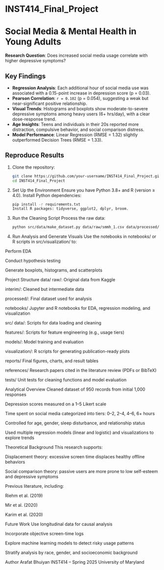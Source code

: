 # INST414_Final_Project

# Social Media & Mental Health in Young Adults  
**Research Question**: Does increased social media usage correlate with higher depressive symptoms?  

## **Key Findings**  
- **Regression Analysis**: Each additional hour of social media use was associated with a 0.15-point increase in depression score (p = 0.03).
- **Pearson Correlation**: `r = 0.102` (p = 0.054), suggesting a weak but near-significant positive relationship.
- **Visual Trends**: Histograms and boxplots show moderate-to-severe depressive symptoms among heavy users (6+ hrs/day), with a clear dose-response trend.
- **Age Insights**: Teens and individuals in their 20s reported more distraction, compulsive behavior, and social comparison distress.
- **Model Performance**: Linear Regression (RMSE = 1.32) slightly outperformed Decision Trees (RMSE = 1.33).

## **Reproduce Results**  
1. Clone the repository:
   ```bash
   git clone https://github.com/your-username/INST414_Final_Project.git
   cd INST414_Final_Project


2. Set Up the Environment
Ensure you have Python 3.8+ and R (version ≥ 4.0). Install Python dependencies:

   ```bash
   pip install -r requirements.txt
   Install R packages: tidyverse, ggplot2, dplyr, broom.


3. Run the Cleaning Script
Process the raw data:

   ```bash
   python src/data/make_dataset.py data/raw/smmh_1.csv data/processed/clean.csv
5. Run Analysis and Generate Visuals
Use the notebooks in notebooks/ or R scripts in src/visualization/ to:

Perform EDA

Conduct hypothesis testing

Generate boxplots, histograms, and scatterplots

Project Structure
data/
raw/: Original data from Kaggle

interim/: Cleaned but intermediate data

processed/: Final dataset used for analysis

notebooks/
Jupyter and R notebooks for EDA, regression modeling, and visualization

src/
data/: Scripts for data loading and cleaning

features/: Scripts for feature engineering (e.g., usage tiers)

models/: Model training and evaluation

visualization/: R scripts for generating publication-ready plots

reports/
Final figures, charts, and result tables

references/
Research papers cited in the literature review (PDFs or BibTeX)

tests/
Unit tests for cleaning functions and model evaluation

Analytical Overview
Cleaned dataset of 950 records from initial 1,000 responses

Depression scores measured on a 1–5 Likert scale

Time spent on social media categorized into tiers: 0–2, 2–4, 4–6, 6+ hours

Controlled for age, gender, sleep disturbance, and relationship status

Used multiple regression models (linear and logistic) and visualizations to explore trends

Theoretical Background
This research supports:

Displacement theory: excessive screen time displaces healthy offline behaviors

Social comparison theory: passive users are more prone to low self-esteem and depressive symptoms

Previous literature, including:

Riehm et al. (2019)

Mir et al. (2020)

Karim et al. (2020)

Future Work
Use longitudinal data for causal analysis

Incorporate objective screen-time logs

Explore machine learning models to detect risky usage patterns

Stratify analysis by race, gender, and socioeconomic background

Author
Arafat Bhuiyan
INST414 – Spring 2025
University of Maryland
